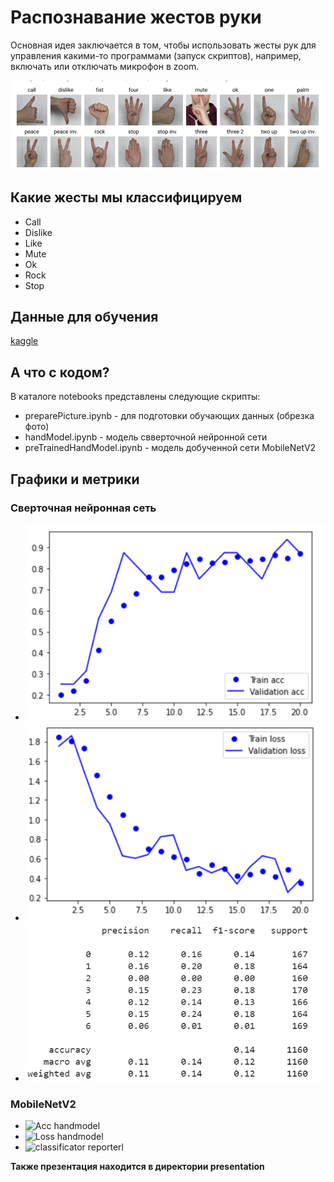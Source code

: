 # Распознавание жестов руки 

Основная идея заключается в том, чтобы использовать жесты рук для управления какими-то программами (запуск скриптов), например, включать или отключать микрофон в zoom.

![gestures](src/gesture_kaggle.png)

## Какие жесты мы классифицируем

- Call
- Dislike
- Like
- Mute
- Ok
- Rock
- Stop

## Данные для обучения

[kaggle](https://www.kaggle.com/datasets/kapitanov/hagrid)

## А что с кодом?

В каталоге notebooks представлены следующие скрипты:

- preparePicture.ipynb - для подготовки обучающих данных (обрезка фото)
- handModel.ipynb - модель свверточной нейронной сети
- preTrainedHandModel.ipynb - модель добученной сети MobileNetV2

## Графики и метрики
### Сверточная нейронная сеть
- ![Acc handmodel](src/modelACC.png)
- ![Loss handmodel](src/modelLOSS.png)
- ![classificator reporterl](src/modelF1.png)
### MobileNetV2
- ![Acc handmodel](src/.png)
- ![Loss handmodel](src/.png)
- ![classificator reporterl](src/.png)




**Также презентация находится в директории presentation**

